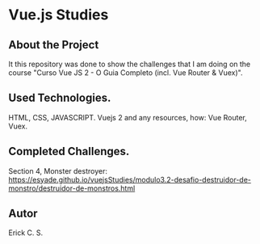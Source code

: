 # Vue.js Studies

## About the Project
It this repository was done to show the challenges that I am doing on the course "Curso Vue JS 2 - O Guia Completo (incl. Vue Router & Vuex)".

## Used Technologies. 
HTML, CSS, JAVASCRIPT. 
Vuejs 2 and any resources, how: Vue Router, Vuex. 

## Completed Challenges.

Section 4, Monster destroyer: https://esyade.github.io/vuejsStudies/modulo3.2-desafio-destruidor-de-monstro/destruidor-de-monstros.html

## Autor
Erick C. S.


